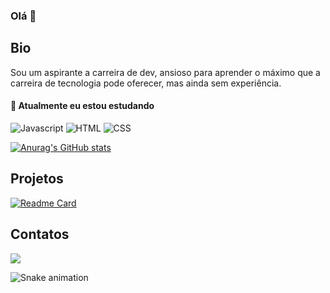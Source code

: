 ### Olá 👋

## Bio

Sou um aspirante a carreira de dev, ansioso para aprender o máximo que a carreira de tecnologia pode oferecer, mas ainda sem experiência.

#### 🌱 Atualmente eu estou estudando
![Javascript](https://img.shields.io/badge/JavaScript-323330?style=for-the-badge&logo=javascript&logoColor=F7DF1E)
![HTML](https://img.shields.io/badge/HTML5-E34F26?style=for-the-badge&logo=html5&logoColor=white)
![CSS](https://img.shields.io/badge/CSS3-1572B6?style=for-the-badge&logo=css3&logoColor=white)

[![Anurag's GitHub stats](https://github-readme-stats.vercel.app/api?username=devmancrybaby&theme=radical)](https://github.com/anuraghazra/github-readme-stats)

## Projetos

[![Readme Card](https://github-readme-stats.vercel.app/api/pin/?username=devmancrybaby&repo=devmancrybaby.github.io&theme=radical)](https://github.com/anuraghazra/github-readme-stats)

## Contatos

[<img src="https://img.shields.io/badge/LinkedIn-0077B5?style=for-the-badge&logo=linkedin&logoColor=white">](https://www.linkedin.com/in/marcos-paulo-75a9521b7/)

![Snake animation](https://github.com/devemdobro/devemdobro/blob/output/github-contribution-grid-snake.svg)

<!--
**DevManCrybaby/devmancrybaby** is a ✨ _special_ ✨ repository because its `README.md` (this file) appears on your GitHub profile.

Here are some ideas to get you started:

- 🔭 I’m currently working on ...
- 🌱 I’m currently learning ...
- 👯 I’m looking to collaborate on ...
- 🤔 I’m looking for help with ...
- 💬 Ask me about ...
- 📫 How to reach me: ...
- 😄 Pronouns: ...
- ⚡ Fun fact: ...
-->
